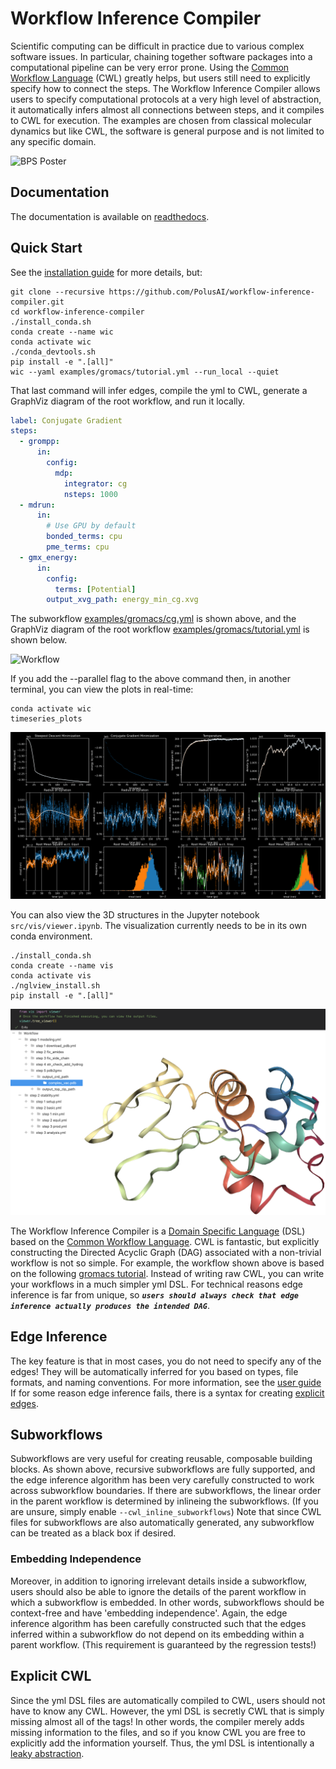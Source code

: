 # Workflow Inference Compiler

Scientific computing can be difficult in practice due to various complex software issues. In particular, chaining together software packages into a computational pipeline can be very error prone. Using the [Common Workflow Language](https://www.commonwl.org) (CWL) greatly helps, but users still need to explicitly specify how to connect the steps. The Workflow Inference Compiler allows users to specify computational protocols at a very high level of abstraction, it automatically infers almost all connections between steps, and it compiles to CWL for execution. The examples are chosen from classical molecular dynamics but like CWL, the software is general purpose and is not limited to any specific domain.

![BPS Poster](BPS_poster.svg)

## Documentation
The documentation is available on [readthedocs](https://workflow-inference-compiler.readthedocs.io/en/latest/).
## Quick Start
See the [installation guide](docs/installguide.md) for more details, but:
```
git clone --recursive https://github.com/PolusAI/workflow-inference-compiler.git
cd workflow-inference-compiler
./install_conda.sh
conda create --name wic
conda activate wic
./conda_devtools.sh
pip install -e ".[all]"
wic --yaml examples/gromacs/tutorial.yml --run_local --quiet
```
That last command will infer edges, compile the yml to CWL, generate a GraphViz diagram of the root workflow, and run it locally.

```yaml
label: Conjugate Gradient
steps:
  - grompp:
      in:
        config:
          mdp:
            integrator: cg
            nsteps: 1000
  - mdrun:
      in:
        # Use GPU by default
        bonded_terms: cpu
        pme_terms: cpu
  - gmx_energy:
      in:
        config:
          terms: [Potential]
        output_xvg_path: energy_min_cg.xvg
```
The subworkflow [examples/gromacs/cg.yml](examples/gromacs/cg.yml) is shown above, and the GraphViz diagram of the root workflow [examples/gromacs/tutorial.yml](examples/gromacs/tutorial.yml) is shown below.

![Workflow](examples/gromacs/tutorial.yml.gv.png)

If you add the --parallel flag to the above command then, in another terminal, you can view the plots in real-time:
```
conda activate wic
timeseries_plots
```

![Plots](examples/gromacs/plots.png)

You can also view the 3D structures in the Jupyter notebook `src/vis/viewer.ipynb`. The visualization currently needs to be in its own conda environment.

```
./install_conda.sh
conda create --name vis
conda activate vis
./nglview_install.sh
pip install -e ".[all]"
```

![Plots](docs/tree_viewer.png)

The Workflow Inference Compiler is a [Domain Specific Language](https://en.wikipedia.org/wiki/Domain-specific_language) (DSL) based on the [Common Workflow Language](https://www.commonwl.org). CWL is fantastic, but explicitly constructing the Directed Acyclic Graph (DAG) associated with a non-trivial workflow is not so simple. For example, the workflow shown above is based on the following [gromacs tutorial](https://mmb.irbbarcelona.org/biobb/availability/tutorials/cwl). Instead of writing raw CWL, you can write your workflows in a much simpler yml DSL. For technical reasons edge inference is far from unique, so ***`users should always check that edge inference actually produces the intended DAG`***.

## Edge Inference

The key feature is that in most cases, you do not need to specify any of the edges! They will be automatically inferred for you based on types, file formats, and naming conventions. For more information, see the [user guide](docs/userguide.md#edge-inference-algorithm) If for some reason edge inference fails, there is a syntax for creating [explicit edges](docs/userguide.md#explicit-edges).

## Subworkflows

Subworkflows are very useful for creating reusable, composable building blocks. As shown above, recursive subworkflows are fully supported, and the edge inference algorithm has been very carefully constructed to work across subworkflow boundaries. If there are subworkflows, the linear order in the parent workflow is determined by inlineing the subworkflows. (If you are unsure, simply enable `--cwl_inline_subworkflows`) Note that since CWL files for subworkflows are also automatically generated, any subworkflow can be treated as a black box if desired.

### Embedding Independence
Moreover, in addition to ignoring irrelevant details inside a subworkflow, users should also be able to ignore the details of the parent workflow in which a subworkflow is embedded. In other words, subworkflows should be context-free and have 'embedding independence'. Again, the edge inference algorithm has been carefully constructed such that the edges inferred within a subworkflow do not depend on its embedding within a parent workflow. (This requirement is guaranteed by the regression tests!)

## Explicit CWL

Since the yml DSL files are automatically compiled to CWL, users should not have to know any CWL. However, the yml DSL is secretly CWL that is simply missing almost all of the tags! In other words, the compiler merely adds missing information to the files, and so if you know CWL you are free to explicitly add the information yourself. Thus, the yml DSL is intentionally a [leaky abstraction](https://en.wikipedia.org/wiki/Leaky_abstraction).
